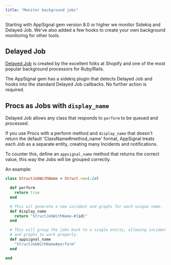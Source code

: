 ```yaml
---
title: "Monitor background jobs"
---
```


Starting with AppSignal gem version 8.0 or higher we monitor Sidekiq and Delayed Job. We've also added a few hooks to create your own background monitoring for other tools.


## Delayed Job

[Delayed Job](https://github.com/collectiveidea/delayed_job) is created by the excellent folks at Shopify and one of the most popular background processors for Ruby/Rails.

The AppSignal gem has a sidekiq plugin that detects Delayed Job and hooks into the standard Delayed Job callbacks. No further action is required.


## Procs as Jobs with `display_name`

Delayed Job allows any class that responds to `perform` to be queued and processed.

If you use Procs with a perform method and `display_name` that doesn't return the default 'ClassName#method_name' format, AppSignal treats each Job as a separate entity, creating many Incidents and notifications.

To counter this, define an `appsignal_name` method that returns the correct value, this way the Jobs will be grouped correctly.

An example:

```ruby
class StructJobWithName < Struct.new(:id)

  def perform
    return true
  end

  # This wil generate a new incident and graphs for each unique name.
  def display_name
    return "StructJobWithName-#{id}"
  end

  # This will group the jobs back to a single entity, allowing incidents
  # and graphs to work properly.
  def appsignal_name
    "StructJobWithName#perform"
  end

end

```

